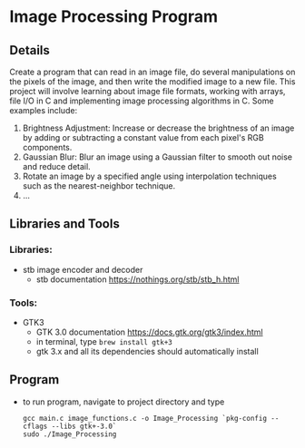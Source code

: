 # Image Processing Program

## Details
Create a program that can read in an image file, do several manipulations on the pixels of
the image, and then write the modified image to a new file. This project will involve
learning about image file formats, working with arrays, file I/O in C and implementing
image processing algorithms in C. Some examples include:
1. Brightness Adjustment: Increase or decrease the brightness of an image by adding
or subtracting a constant value from each pixel's RGB components.
2. Gaussian Blur: Blur an image using a Gaussian filter to smooth out noise and
reduce detail.
3. Rotate an image by a specified angle using interpolation techniques such as
the nearest-neighbor technique.
4. ...

## Libraries and Tools
### Libraries:
- stb image encoder and decoder
  - stb documentation https://nothings.org/stb/stb_h.html

### Tools:
- GTK3
  - GTK 3.0 documentation https://docs.gtk.org/gtk3/index.html
  - in terminal, type `brew install gtk+3`
  - gtk 3.x and all its dependencies should automatically install

## Program
- to run program, navigate to project directory and type
  ```
  gcc main.c image_functions.c -o Image_Processing `pkg-config --cflags --libs gtk+-3.0`
  sudo ./Image_Processing
  ```